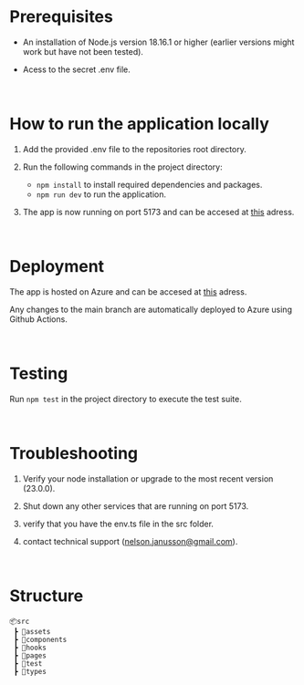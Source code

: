 # Prerequisites

- An installation of Node.js version 18.16.1 or higher (earlier versions might work but have not been tested).

- Acess to the secret .env file.

<br>

# How to run the application locally

1. Add the provided .env file to the repositories root directory.

2. Run the following commands in the project directory:
    - `npm install` to install required dependencies and packages.
    - `npm run dev` to run the application.

3. The app is now running on port 5173 and can be accesed at [this](http://localhost:5173) adress.
 
<br>

# Deployment

The app is hosted on Azure and can be accesed at [this](https://gray-pond-002eb6603.5.azurestaticapps.net/) adress.

Any changes to the main branch are automatically deployed to Azure using Github Actions. 

<br>

# Testing

Run `npm test` in the project directory to execute the test suite.

<br>

# Troubleshooting

1. Verify your node installation or upgrade to the most recent version (23.0.0).

2. Shut down any other services that are running on port 5173.

3. verify that you have the env.ts file in the src folder.

4. contact technical support (nelson.janusson@gmail.com).

<br>

# Structure

```
📦src
 ┣ 📂assets
 ┣ 📂components
 ┣ 📂hooks
 ┣ 📂pages
 ┣ 📂test
 ┣ 📂types
```